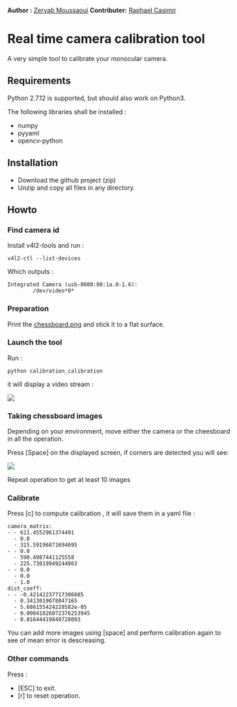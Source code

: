 **Author :** [Zeryab Moussaoui](https://fr.linkedin.com/in/zeryab-moussaoui-9a728029)
**Contributer:**  [Raphael Casimir](https://fr.linkedin.com/in/rapha%C3%ABl-casimir-47068691)

# Real time camera calibration tool 

A very simple tool to calibrate your monocular camera.
 
## Requirements

Python 2.7.12 is supported, but should also work on Python3. 

The following libraries shall be installed :
* numpy
* pyyaml
* opencv-python 

## Installation

* Download the github project (zip)
* Unzip and copy all files in any directory.

## Howto

### Find camera id

Install v4l2-tools and run :
```
v4l2-ctl --list-devices
```
Which outputs :

```
Integrated Camera (usb-0000:00:1a.0-1.6):
        /dev/video*0*
```

### Preparation

Print the [chessboard.png](./chessboard.png) and stick it to a flat surface.

###  Launch the tool

Run : 
```
python calibration_calibration
```
it will display a video stream :

![](https://i.ibb.co/3pJM3NL/calibration.png)

###  Taking  chessboard images

Depending on your environment, move either the camera or the cheesboard in all the operation.

Press [Space] on the displayed screen, if corners are detected you will see:

![](https://i.ibb.co/8mMGSv3/chessboard-2.png)

Repeat operation to get at least 10 images 

###  Calibrate

Press [c] to compute calibration , it will save them in a yaml file :

```
camera_matrix:
- - 611.4552961374491
  - 0.0
  - 315.59196871694695
- - 0.0
  - 590.4987441125558
  - 225.73019949244863
- - 0.0
  - 0.0
  - 1.0
dist_coeff:
- - -0.42142237717306885
  - 0.3413019078047165
  - 5.686155424228582e-05
  - 0.00041026072376253945
  - 0.01644419849720093

```

You can add more images using [space] and perform calibration again to see of mean error is descreasing. 

### Other commands
Press :
* [ESC] to exit.
* [r] to reset operation.
